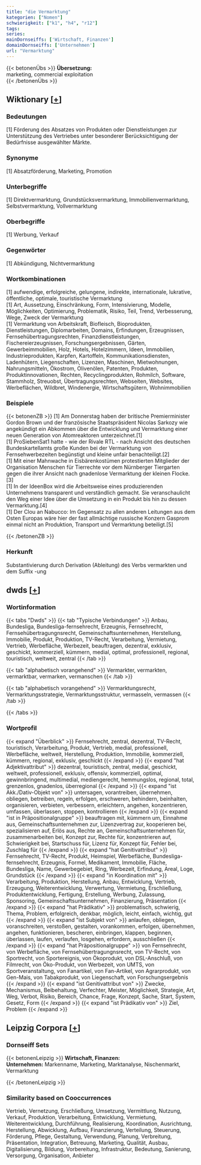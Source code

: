```yaml
---
title: "die Vermarktung"
kategorien: ["Nomen"]
schwierigkeit: ["k1", "h4", "r12"]
tags:
series:
mainDornseiffs: ['Wirtschaft, Finanzen']
domainDornseiffs: ['Unternehmen']
url: "Vermarktung"
---
```


{{< betonenÜbs >}}
**Übersetzung:**  
marketing, commercial exploitation  
{{< /betonenÜbs >}}

## Wiktionary [[+](https://de.wiktionary.org/wiki/Vermarktung)]

### Bedeutungen
[1] Förderung des Absatzes von Produkten oder Dienstleistungen zur Unterstützung des Vertriebes unter besonderer Berücksichtigung der Bedürfnisse ausgewählter Märkte.  

### Synonyme
[1] Absatzförderung, Marketing, Promotion  

### Unterbegriffe
[1] Direktvermarktung, Grundstücksvermarktung, Immobilienvermarktung, Selbstvermarktung, Vollvermarktung  

### Oberbegriffe
[1] Werbung, Verkauf  

### Gegenwörter
[1] Abkündigung, Nichtvermarktung  

### Wortkombinationen
[1] aufwendige, erfolgreiche, gelungene, indirekte, internationale, lukrative, öffentliche,  optimale, touristische Vermarktung  
[1] Art, Aussetzung, Einschränkung, Form, Intensivierung, Modelle, Möglichkeiten, Optimierung, Problematik, Risiko, Teil, Trend, Verbesserung, Wege, Zweck der Vermarktung  
[1] Vermarktung von Arbeitskraft, Biofleisch, Bioprodukten, Dienstleistungen, Diplomarbeiten, Domains, Erfindungen, Erzeugnissen, Fernsehübertragungsrechten, Finanzdienstleistungen, Fischereierzeugnissen, Forschungsergebnissen, Gärten, Gewerbeimmobilien, Holz, Hotels, Hotelzimmern, Ideen, Immobilien, Industrieprodukten, Karpfen, Kartoffeln, Kommunikationsdiensten, Ladenhütern, Liegenschaften, Lizenzen, Maschinen, Mietwohnungen, Nahrungsmitteln, Ökostrom, Olivenölen, Patenten, Produkten, Produktinnovationen, Rechten, Recyclingprodukten, Rohmilch, Software, Stammholz, Streuobst, Übertragungsrechten, Webseiten, Websites, Werbeflächen, Wildbret, Windenergie, Wirtschaftsgütern, Wohnimmobilien  

### Beispiele
{{< betonenZB >}}
[1] Am Donnerstag haben der britische Premierminister Gordon Brown und der französische Staatspräsident Nicolas Sarkozy wie angekündigt ein Abkommen über die Entwicklung und Vermarktung einer neuen Generation von Atomreaktoren unterzeichnet.[1]  
[1] ProSiebenSat1 hatte - wie der Rivale RTL - nach Ansicht des deutschen Bundeskartellamts große Kunden bei der Vermarktung von Fernsehwerbezeiten begünstigt und kleine unfair benachteiligt.[2]  
[1] Mit einer Mahnwache in Eisbärenkostümen protestierten Mitglieder der Organisation Menschen für Tierrechte vor dem Nürnberger Tiergarten gegen die ihrer Ansicht nach gnadenlose Vermarktung der kleinen Flocke.[3]  
[1] In der IdeenBox wird die Arbeitsweise eines produzierenden Unternehmens transparent und verständlich gemacht. Sie veranschaulicht den Weg einer Idee über die Umsetzung in ein Produkt bis hin zu dessen Vermarktung.[4]  
[1] Der Clou an Nabucco: Im Gegensatz zu allen anderen Leitungen aus dem Osten Europas wäre hier der fast allmächtige russische Konzern Gasprom einmal nicht an Produktion, Transport und Vermarktung beteiligt.[5]  

{{< /betonenZB >}}
### Herkunft
Substantivierung durch Derivation (Ableitung) des Verbs vermarkten und dem Suffix -ung  



## dwds [[+](https://www.dwds.de/wb/Vermarktung)]

### Wortinformation
{{< tabs "Dwds" >}}
{{< tab "Typische Verbindungen" >}}
Anbau, Bundesliga, Bundesliga-fernsehrecht, Erzeugnis, Fernsehrecht, Fernsehübertragungnsrecht, Gemeinschaftsunternehmen, Herstellung, Immobilie, Produkt, Produktion, TV-Recht, Verarbeitung, Vermietung, Vertrieb, Werbefläche, Werbezeit, beauftragen, dezentral, exklusiv, geschickt, kommerziell, kümmern, medial, optimal, professionell, regional, touristisch, weltweit, zentral
{{< /tab >}}

{{< tab "alphabetisch vorangehend" >}}
Vermarkter, vermarkten, vermarktbar, vermarken, vermanschen
{{< /tab >}}

{{< tab "alphabetisch vorangehend" >}}
Vermarktungsrecht, Vermarktungsstrategie, Vermarktungsstruktur, vermasseln, vermassen
{{< /tab >}}

{{< /tabs >}}

### Wortprofil
{{< expand "Überblick" >}} Fernsehrecht, zentral, dezentral, TV-Recht, touristisch, Verarbeitung, Produkt, Vertrieb, medial, professionell, Werbefläche, weltweit, Herstellung, Produktion, Immobilie, kommerziell, kümmern, regional, exklusiv, geschickt {{< /expand >}}
{{< expand "hat Adjektivattribut" >}} dezentral, touristisch, zentral, medial, geschickt, weltweit, professionell, exklusiv, offensiv, kommerziell, optimal, gewinnbringend, multimedial, mediengerecht, hemmungslos, regional, total, grenzenlos, gnadenlos, überregional {{< /expand >}}
{{< expand "ist Akk./Dativ-Objekt von" >}} untersagen, vorantreiben, übernehmen, obliegen, betreiben, regeln, erfolgen, erschweren, behindern, beinhalten, organisieren, verbieten, verbessern, erleichtern, angehen, konzentrieren, umfassen, überlassen, stoppen, kontrollieren {{< /expand >}}
{{< expand "ist in Präpositionalgruppe" >}} beauftragen mit, kümmern um, Einnahme aus, Gemeinschaftsunternehmen zur, Lizenzvertrag zur, kooperieren bei, spezialisieren auf, Erlös aus, Rechte an, Gemeinschaftsunternehmen für, zusammenarbeiten bei, Konzept zur, Rechte für, konzentrieren auf, Schwierigkeit bei, Startschuss für, Lizenz für, Konzept für, Fehler bei, Zuschlag für {{< /expand >}}
{{< expand "hat Genitivattribut" >}} Fernsehrecht, TV-Recht, Produkt, Heimspiel, Werbefläche, Bundesliga-fernsehrecht, Erzeugnis, Formel, Medikament, Immobilie, Fläche, Bundesliga, Name, Gewerbegebiet, Ring, Werbezeit, Erfindung, Areal, Loge, Grundstück {{< /expand >}}
{{< expand "in Koordination mit" >}} Verarbeitung, Produktion, Herstellung, Anbau, Entwicklung, Vertrieb, Erzeugung, Weiterentwicklung, Verwertung, Vermietung, Erschließung, Produktentwicklung, Fertigung, Erstellung, Werbung, Zulassung, Sponsoring, Gemeinschaftsunternehmen, Finanzierung, Präsentation {{< /expand >}}
{{< expand "hat Prädikativ" >}} problematisch, schwierig, Thema, Problem, erfolgreich, denkbar, möglich, leicht, einfach, wichtig, gut {{< /expand >}}
{{< expand "ist Subjekt von" >}} anlaufen, obliegen, voranschreiten, verstoßen, gestalten, vorankommen, erfolgen, übernehmen, angehen, funktionieren, bescheren, einbringen, klappen, beginnen, überlassen, laufen, verlaufen, losgehen, erfordern, ausschließen {{< /expand >}}
{{< expand "hat Präpositionalgruppe" >}} von Fernsehrecht, von Werbefläche, von Fernsehübertragungnsrecht, von TV-Recht, von Sportrecht, von Sportereignis, von Ökoprodukt, von DSL-Anschluß, von Filmrecht, von Öko-Produkt, von Werbezeit, von UMTS, von Sportveranstaltung, von Fanartikel, von Fan-Artikel, von Agrarprodukt, von Gen-Mais, von Tabakprodukt, von Liegenschaft, von Forschungsergebnis {{< /expand >}}
{{< expand "ist Genitivattribut von" >}} Zwecke, Mechanismus, Beibehaltung, Verfechter, Meister, Möglichkeit, Strategie, Art, Weg, Verbot, Risiko, Bereich, Chance, Frage, Konzept, Sache, Start, System, Gesetz, Form {{< /expand >}}
{{< expand "ist Prädikativ von" >}} Ziel, Problem {{< /expand >}}

## Leipzig Corpora [[+](https://corpora.uni-leipzig.de/en/res?word=Vermarktung&corpusId=deu_newscrawl-public_2018)]

### Dornseiff Sets
{{< betonenLeipzig >}}
**Wirtschaft, Finanzen:**  
**Unternehmen:** Markenname, Marketing, Marktanalyse, Nischenmarkt, Vermarktung  

{{< /betonenLeipzig >}}

### Similarity based on Cooccurrences
Vertrieb, Vernetzung, Erschließung, Umsetzung, Vermittlung, Nutzung, Verkauf, Produktion, Verarbeitung, Entwicklung, Vermietung, Weiterentwicklung, Durchführung, Realisierung, Koordination, Ausrichtung, Herstellung, Abwicklung, Aufbau, Finanzierung, Verteilung, Steuerung, Förderung, Pflege, Gestaltung, Verwendung, Planung, Verbreitung, Präsentation, Integration, Betreuung, Marketing, Qualität, Ausbau, Digitalisierung, Bildung, Vorbereitung, Infrastruktur, Bedeutung, Sanierung, Versorgung, Organisation, Anbieter

